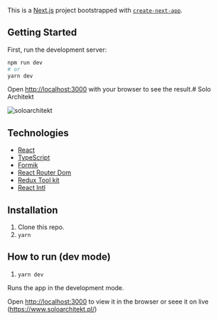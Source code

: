 This is a [Next.js](https://nextjs.org/) project bootstrapped with [`create-next-app`](https://github.com/vercel/next.js/tree/canary/packages/create-next-app).

## Getting Started

First, run the development server:

```bash
npm run dev
# or
yarn dev
```

Open [http://localhost:3000](http://localhost:3000) with your browser to see the result.# Solo Architekt

![soloarchitekt](https://user-images.githubusercontent.com/30775271/209812829-f92688e7-a41f-46c9-809d-d4edf1e77d6d.JPG)

## Technologies

- [React](https://reactjs.org/)
- [TypeScript](https://www.typescriptlang.org/)
- [Formik](https://formik.org/)
- [React Router Dom](https://reactrouter.com/)
- [Redux Tool kit](https://redux-toolkit.js.org/)
- [React Intl](https://formatjs.io/docs/getting-started/installation/)

## Installation
1. Clone this repo.
2. `yarn`

## How to run (dev mode)

1. `yarn dev`

Runs the app in the development mode.

Open [http://localhost:3000](http://localhost:3000) to view it in the browser or seee it
on live (https://www.soloarchitekt.pl/)
